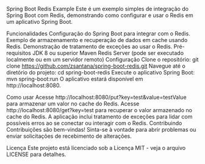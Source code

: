Spring Boot Redis Example
Este é um exemplo simples de integração do Spring Boot com Redis, demonstrando como configurar e usar o Redis em um aplicativo Spring Boot.

Funcionalidades
Configuração do Spring Boot para integrar com o Redis.
Exemplo de armazenamento e recuperação de dados em cache usando Redis.
Demonstração de tratamento de exceções ao usar o Redis.
Pré-requisitos
JDK 8 ou superior
Maven
Redis Server (pode ser executado localmente ou em um servidor remoto)
Configuração
Clone o repositório: git clone https://github.com/zsantana/spring-boot-redis.git
Navegue até o diretório do projeto: cd spring-boot-redis
Execute o aplicativo Spring Boot: mvn spring-boot:run
O aplicativo estará disponível em http://localhost:8080.

Como usar
Acesse http://localhost:8080/put?key=test&value=testValue para armazenar um valor no cache do Redis.
Acesse http://localhost:8080/get?key=test para recuperar o valor armazenado no cache do Redis.
A aplicação inclui tratamento de exceções para lidar com possíveis erros ao se conectar ou interagir com o Redis.
Contribuindo
Contribuições são bem-vindas! Sinta-se à vontade para abrir problemas ou enviar solicitações de recebimento de alterações.

Licença
Este projeto está licenciado sob a Licença MIT - veja o arquivo LICENSE para detalhes.

